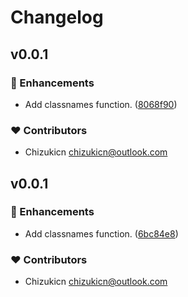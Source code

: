 # Changelog


## v0.0.1


### 🚀 Enhancements

  - Add classnames function. ([8068f90](https://github.com/chizukicn/tslx/commit/8068f90))

### ❤️  Contributors

- Chizukicn <chizukicn@outlook.com>

## v0.0.1


### 🚀 Enhancements

  - Add classnames function. ([6bc84e8](https://github.com/unjs/packageName/commit/6bc84e8))

### ❤️  Contributors

- Chizukicn <chizukicn@outlook.com>

